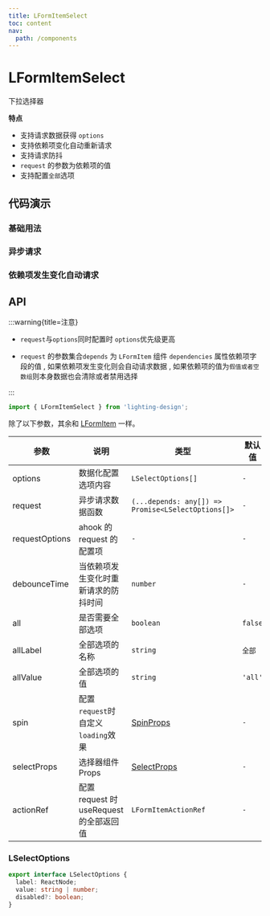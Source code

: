 ```yaml
---
title: LFormItemSelect
toc: content
nav:
  path: /components
---
```


# LFormItemSelect

下拉选择器

**特点**

- 支持请求数据获得 `options`
- 支持依赖项变化自动重新请求
- 支持请求防抖
- `request` 的参数为依赖项的值
- 支持配置`全部`选项

## 代码演示

### 基础用法

<code src='./demos/Demo1.tsx'></code>

### 异步请求

<code src='./demos/Demo2.tsx'></code>

### 依赖项发生变化自动请求

<code src='./demos/Demo3.tsx'></code>

## API

:::warning{title=注意}

- `request`与`options`同时配置时 `options`优先级更高

- `request` 的参数集合`depends` 为 `LFormItem` 组件 `dependencies` 属性依赖项字段的值 , 如果依赖项发生变化则会自动请求数据 , 如果依赖项的值为`假值或者空数组`则本身数据也会清除或者禁用选择

:::

```ts
import { LFormItemSelect } from 'lighting-design';
```

除了以下参数，其余和 [LFormItem](/components/form-item) 一样。

| 参数           | 说明                                    | 类型                                                        | 默认值  |
| -------------- | --------------------------------------- | ----------------------------------------------------------- | ------- |
| options        | 数据化配置选项内容                      | `LSelectOptions[]`                                          | `-`     |
| request        | 异步请求数据函数                        | `(...depends: any[]) => Promise<LSelectOptions[]>`          | `-`     |
| requestOptions | ahook 的 request 的配置项               | `-`                                                         | `-`     |
| debounceTime   | 当依赖项发生变化时重新请求的防抖时间    | `number`                                                    | `-`     |
| all            | 是否需要全部选项                        | `boolean `                                                  | `false` |
| allLabel       | 全部选项的名称                          | `string `                                                   | `全部`  |
| allValue       | 全部选项的值                            | `string`                                                    | `'all'` |
| spin           | 配置`request`时自定义`loading`效果      | [SpinProps](https://ant.design/components/spin-cn/#api)     | `-`     |
| selectProps    | 选择器组件 Props                        | [SelectProps](https://ant.design/components/select-cn/#api) | `-`     |
| actionRef      | 配置 request 时 useRequest 的全部返回值 | `LFormItemActionRef`                                        | `-`     |

### LSelectOptions

```ts
export interface LSelectOptions {
  label: ReactNode;
  value: string | number;
  disabled?: boolean;
}
```
